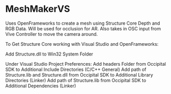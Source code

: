 # MeshMakerVS
Uses OpenFrameworks to create a mesh using Structure Core Depth and RGB Data. Will be used for occlusion for AR. Also takes in OSC input from Vive Controller to move the camera around.

To Get Structure Core working with Visual Studio and OpenFrameworks:

Add Structure.dll to Win32 System Folder

Under Visual Studio Project Preferences:
Add headers Folder from Occipital SDK to Additional Include Directories (C/C++ General)
Add path of Structure.lib and Structure.dll from Occipital SDK to Additional Library Directories (Linker)
Add path of Structure.lib from Occipital SDK to Additional Dependencies (Linker)
